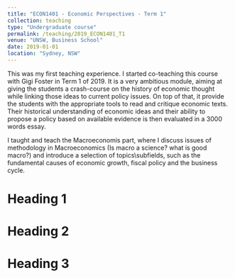 ```yaml
---
title: "ECON1401 - Economic Perspectives - Term 1"
collection: teaching
type: "Undergraduate course"
permalink: /teaching/2019_ECON1401_T1
venue: "UNSW, Business School"
date: 2019-01-01
location: "Sydney, NSW"
---
```


This was my first teaching experience. I started co-teaching this course with Gigi Foster in Term 1 of 2019. 
It is a very ambitious module, aiming at giving the students a crash-course on the history of economic thought while linking those ideas to current policy issues. 
On top of that, it provide the students with the appropriate tools to read and critique economic texts. 
Their historical understanding of economic ideas and their ability to propose a policy based on available evidence is then evaluated in a 3000 words essay.

I taught and teach the Macroeconomis part, where I discuss issues of methodology in Macroeconomics (Is macro a science? what is good macro?) and introduce a selection of topics\subfields, 
such as the fundamental causes of economic growth, fiscal policy and the business cycle.

Heading 1
======

Heading 2
======

Heading 3
======